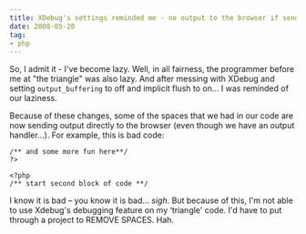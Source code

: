 ```yaml
---
title: XDebug's settings reminded me - no output to the browser if sending headers
date: 2008-05-20
tag:
- php
---
```

So, I admit it - I've become lazy.  Well, in all fairness, the programmer before me at "the triangle" was also lazy.  And after messing with XDebug and setting `output_buffering` to off and implicit flush to on... I was reminded of our laziness.

<!--more-->

Because of these changes, some of the spaces that we had in our code are now sending output directly to the browser (even though we have an output handler...).  For example, this is bad code:

    /** and some more fun here**/
    ?>
     
    <?php
    /** start second block of code **/

I know it is bad – you know it is bad... *sigh*. But because of this, I'm not able to use Xdebug's debugging feature on my ‘triangle' code. I'd have to put through a project to REMOVE SPACES. Hah.
